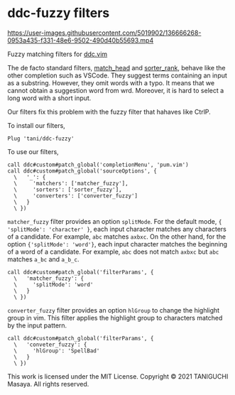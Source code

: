# ddc-fuzzy filters

https://user-images.githubusercontent.com/5019902/136666268-0953a435-f331-48e6-9502-490d40b55693.mp4

Fuzzy matching filters for [ddc.vim](https://github.com/Shougo/ddc.vim)

The de facto standard filters,
[match_head](https://github.com/Shougo/ddc-match_head) and
[sorter_rank](https://github.com/Shougo/ddc-sorter_rank), behave like the other
completion such as VSCode. They suggest terms containing an input as a
substring. However, they omit words with a typo. It means that we cannot obtain
a suggestion word from wrd. Moreover, it is hard to select a long word with a
short input.

Our filters fix this problem with the fuzzy filter that hahaves like CtrlP.

To install our filters,

```viml
Plug 'tani/ddc-fuzzy'
```

To use our filters,

```viml
call ddc#custom#patch_global('completionMenu', 'pum.vim')
call ddc#custom#patch_global('sourceOptions', {
  \   '_': {
  \     'matchers': ['matcher_fuzzy'],
  \     'sorters': ['sorter_fuzzy'],
  \     'converters': ['converter_fuzzy']
  \   }
  \ })
```

`matcher_fuzzy` filter provides an option `splitMode`. For the default mode,
`{ 'splitMode': 'character' }`, each input character matches any characters of a
candidate. For example, `abc` matches `axbxc`. On the other hand, for the option
`{'splitMode': 'word'}`, each input character matches the beginning of a word of
a candidate. For example, `abc` does not match `axbxc` but `abc` matches `a_bc`
and `a_b_c`.

```viml
call ddc#custom#patch_global('filterParams', {
  \   'matcher_fuzzy': {
  \     'splitMode': 'word'
  \   }
  \ })
```

`converter_fuzzy` filter provides an option `hlGroup` to change the highlight
group in vim. This filter applies the highlight group to characters matched by
the input pattern.

```viml
call ddc#custom#patch_global('filterParams', {
  \   'conveter_fuzzy': {
  \     'hlGroup': 'SpellBad'
  \   }
  \ })
```

This work is licensed under the MIT License. Copyright &copy; 2021 TANIGUCHI
Masaya. All rights reserved.
